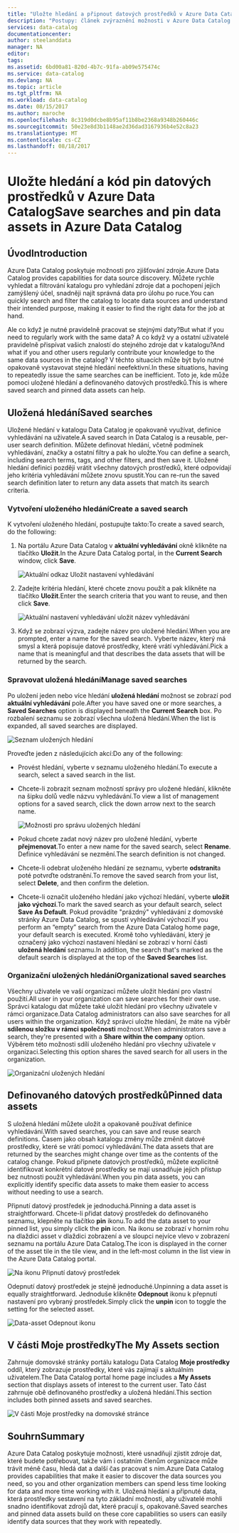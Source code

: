 ```yaml
---
title: "Uložte hledání a připnout datových prostředků v Azure Data Catalog | Microsoft Docs"
description: "Postupy: článek zvýraznění možnosti v Azure Data Catalog pro ukládání zdroje dat a datových prostředků pro pozdější použití."
services: data-catalog
documentationcenter: 
author: steelanddata
manager: NA
editor: 
tags: 
ms.assetid: 6bd00a81-820d-4b7c-91fa-ab09e575474c
ms.service: data-catalog
ms.devlang: NA
ms.topic: article
ms.tgt_pltfrm: NA
ms.workload: data-catalog
ms.date: 08/15/2017
ms.author: maroche
ms.openlocfilehash: 8c319d0dcbe8b95af11b8be2368a9348b260446c
ms.sourcegitcommit: 50e23e8d3b1148ae2d36dad3167936b4e52c8a23
ms.translationtype: MT
ms.contentlocale: cs-CZ
ms.lasthandoff: 08/18/2017
---
```

# <a name="save-searches-and-pin-data-assets-in-azure-data-catalog"></a><span data-ttu-id="00558-103">Uložte hledání a kód pin datových prostředků v Azure Data Catalog</span><span class="sxs-lookup"><span data-stu-id="00558-103">Save searches and pin data assets in Azure Data Catalog</span></span>
## <a name="introduction"></a><span data-ttu-id="00558-104">Úvod</span><span class="sxs-lookup"><span data-stu-id="00558-104">Introduction</span></span>
<span data-ttu-id="00558-105">Azure Data Catalog poskytuje možnosti pro zjišťování zdroje.</span><span class="sxs-lookup"><span data-stu-id="00558-105">Azure Data Catalog provides capabilities for data source discovery.</span></span> <span data-ttu-id="00558-106">Můžete rychle vyhledat a filtrování katalogu pro vyhledání zdroje dat a pochopení jejich zamýšlený účel, snadněji najít správná data pro úlohu po ruce.</span><span class="sxs-lookup"><span data-stu-id="00558-106">You can quickly search and filter the catalog to locate data sources and understand their intended purpose, making it easier to find the right data for the job at hand.</span></span>

<span data-ttu-id="00558-107">Ale co když je nutné pravidelně pracovat se stejnými daty?</span><span class="sxs-lookup"><span data-stu-id="00558-107">But what if you need to regularly work with the same data?</span></span> <span data-ttu-id="00558-108">A co když vy a ostatní uživatelé pravidelně přispívat vašich znalostí do stejného zdroje dat v katalogu?</span><span class="sxs-lookup"><span data-stu-id="00558-108">And what if you and other users regularly contribute your knowledge to the same data sources in the catalog?</span></span> <span data-ttu-id="00558-109">V těchto situacích může být bylo nutné opakovaně vystavovat stejné hledání neefektivní.</span><span class="sxs-lookup"><span data-stu-id="00558-109">In these situations, having to repeatedly issue the same searches can be inefficient.</span></span> <span data-ttu-id="00558-110">Toto je, kde může pomoci uložené hledání a definovaného datových prostředků.</span><span class="sxs-lookup"><span data-stu-id="00558-110">This is where saved search and pinned data assets can help.</span></span>

## <a name="saved-searches"></a><span data-ttu-id="00558-111">Uložená hledání</span><span class="sxs-lookup"><span data-stu-id="00558-111">Saved searches</span></span>
<span data-ttu-id="00558-112">Uložené hledání v katalogu Data Catalog je opakovaně využívat, definice vyhledávání na uživatele.</span><span class="sxs-lookup"><span data-stu-id="00558-112">A saved search in Data Catalog is a reusable, per-user search definition.</span></span> <span data-ttu-id="00558-113">Můžete definovat hledání, včetně podmínek vyhledávání, značky a ostatní filtry a pak ho uložte.</span><span class="sxs-lookup"><span data-stu-id="00558-113">You can define a search, including search terms, tags, and other filters, and then save it.</span></span> <span data-ttu-id="00558-114">Uložené hledání definici později vrátit všechny datových prostředků, které odpovídají jeho kritéria vyhledávání můžete znovu spustit.</span><span class="sxs-lookup"><span data-stu-id="00558-114">You can re-run the saved search definition later to return any data assets that match its search criteria.</span></span>

### <a name="create-a-saved-search"></a><span data-ttu-id="00558-115">Vytvoření uloženého hledání</span><span class="sxs-lookup"><span data-stu-id="00558-115">Create a saved search</span></span>
<span data-ttu-id="00558-116">K vytvoření uloženého hledání, postupujte takto:</span><span class="sxs-lookup"><span data-stu-id="00558-116">To create a saved search, do the following:</span></span>
1. <span data-ttu-id="00558-117">Na portálu Azure Data Catalog v **aktuální vyhledávání** okně klikněte na tlačítko **Uložit**.</span><span class="sxs-lookup"><span data-stu-id="00558-117">In the Azure Data Catalog portal, in the **Current Search** window, click **Save**.</span></span> 

    ![Aktuální odkaz Uložit nastavení vyhledávání](./media/data-catalog-how-to-save-pin/01-save-option.png) 

2. <span data-ttu-id="00558-119">Zadejte kritéria hledání, které chcete znovu použít a pak klikněte na tlačítko **Uložit**.</span><span class="sxs-lookup"><span data-stu-id="00558-119">Enter the search criteria that you want to reuse, and then click **Save**.</span></span>

    ![Aktuální nastavení vyhledávání uložit název vyhledávání](./media/data-catalog-how-to-save-pin/02-name.png)

3. <span data-ttu-id="00558-121">Když se zobrazí výzva, zadejte název pro uložené hledání.</span><span class="sxs-lookup"><span data-stu-id="00558-121">When you are prompted, enter a name for the saved search.</span></span> <span data-ttu-id="00558-122">Vyberte název, který má smysl a která popisuje datové prostředky, které vrátí vyhledávání.</span><span class="sxs-lookup"><span data-stu-id="00558-122">Pick a name that is meaningful and that describes the data assets that will be returned by the search.</span></span>

### <a name="manage-saved-searches"></a><span data-ttu-id="00558-123">Spravovat uložená hledání</span><span class="sxs-lookup"><span data-stu-id="00558-123">Manage saved searches</span></span>
<span data-ttu-id="00558-124">Po uložení jeden nebo více hledání **uložená hledání** možnost se zobrazí pod **aktuální vyhledávání** pole.</span><span class="sxs-lookup"><span data-stu-id="00558-124">After you have saved one or more searches, a **Saved Searches** option is displayed beneath the **Current Search** box.</span></span> <span data-ttu-id="00558-125">Po rozbalení seznamu se zobrazí všechna uložená hledání.</span><span class="sxs-lookup"><span data-stu-id="00558-125">When the list is expanded, all saved searches are displayed.</span></span>

 ![Seznam uložených hledání](./media/data-catalog-how-to-save-pin/03-list.png)

<span data-ttu-id="00558-127">Proveďte jeden z následujících akcí:</span><span class="sxs-lookup"><span data-stu-id="00558-127">Do any of the following:</span></span>

* <span data-ttu-id="00558-128">Provést hledání, vyberte v seznamu uloženého hledání.</span><span class="sxs-lookup"><span data-stu-id="00558-128">To execute a search, select a saved search in the list.</span></span>

* <span data-ttu-id="00558-129">Chcete-li zobrazit seznam možností správy pro uložené hledání, klikněte na šipku dolů vedle názvu vyhledávání.</span><span class="sxs-lookup"><span data-stu-id="00558-129">To view a list of management options for a saved search, click the down arrow next to the search name.</span></span>

    ![Možnosti pro správu uložených hledání](./media/data-catalog-how-to-save-pin/04-managing.png)

* <span data-ttu-id="00558-131">Pokud chcete zadat nový název pro uložené hledání, vyberte **přejmenovat**.</span><span class="sxs-lookup"><span data-stu-id="00558-131">To enter a new name for the saved search, select **Rename**.</span></span> <span data-ttu-id="00558-132">Definice vyhledávání se nezmění.</span><span class="sxs-lookup"><span data-stu-id="00558-132">The search definition is not changed.</span></span>

* <span data-ttu-id="00558-133">Chcete-li odebrat uloženého hledání ze seznamu, vyberte **odstranit**a poté potvrďte odstranění.</span><span class="sxs-lookup"><span data-stu-id="00558-133">To remove the saved search from your list, select **Delete**, and then confirm the deletion.</span></span>

* <span data-ttu-id="00558-134">Chcete-li označit uloženého hledání jako výchozí hledání, vyberte **uložit jako výchozí**.</span><span class="sxs-lookup"><span data-stu-id="00558-134">To mark the saved search as your default search, select **Save As Default**.</span></span> <span data-ttu-id="00558-135">Pokud provádíte "prázdný" vyhledávání z domovské stránky Azure Data Catalog, se spustí vyhledávání výchozí.</span><span class="sxs-lookup"><span data-stu-id="00558-135">If you perform an “empty” search from the Azure Data Catalog home page, your default search is executed.</span></span> <span data-ttu-id="00558-136">Kromě toho vyhledávání, který je označený jako výchozí nastavení hledání se zobrazí v horní části **uložená hledání** seznamu.</span><span class="sxs-lookup"><span data-stu-id="00558-136">In addition, the search that's marked as the default search is displayed at the top of the **Saved Searches** list.</span></span>

### <a name="organizational-saved-searches"></a><span data-ttu-id="00558-137">Organizační uložených hledání</span><span class="sxs-lookup"><span data-stu-id="00558-137">Organizational saved searches</span></span>
<span data-ttu-id="00558-138">Všechny uživatele ve vaší organizaci můžete uložit hledání pro vlastní použití.</span><span class="sxs-lookup"><span data-stu-id="00558-138">All user in your organization can save searches for their own use.</span></span> <span data-ttu-id="00558-139">Správci katalogu dat můžete také uložit hledání pro všechny uživatele v rámci organizace.</span><span class="sxs-lookup"><span data-stu-id="00558-139">Data Catalog administrators can also save searches for all users within the organization.</span></span> <span data-ttu-id="00558-140">Když správci uložte hledání, že máte na výběr **sdílenou složku v rámci společnosti** možnost.</span><span class="sxs-lookup"><span data-stu-id="00558-140">When administrators save a search, they're presented with a **Share within the company** option.</span></span> <span data-ttu-id="00558-141">Výběrem této možnosti sdílí uloženého hledání pro všechny uživatele v organizaci.</span><span class="sxs-lookup"><span data-stu-id="00558-141">Selecting this option shares the saved search for all users in the organization.</span></span>

 ![Organizační uložených hledání](./media/data-catalog-how-to-save-pin/08-organizational-saved-search.png)

## <a name="pinned-data-assets"></a><span data-ttu-id="00558-143">Definovaného datových prostředků</span><span class="sxs-lookup"><span data-stu-id="00558-143">Pinned data assets</span></span>
<span data-ttu-id="00558-144">S uložená hledání můžete uložit a opakovaně používat definice vyhledávání.</span><span class="sxs-lookup"><span data-stu-id="00558-144">With saved searches, you can save and reuse search definitions.</span></span> <span data-ttu-id="00558-145">Časem jako obsah katalogu změny může změnit datové prostředky, které se vrátí pomocí vyhledávání.</span><span class="sxs-lookup"><span data-stu-id="00558-145">The data assets that are returned by the searches might change over time as the contents of the catalog change.</span></span> <span data-ttu-id="00558-146">Pokud připnete datových prostředků, můžete explicitně identifikovat konkrétní datové prostředky se mají usnadňuje jejich přístup bez nutnosti použít vyhledávání.</span><span class="sxs-lookup"><span data-stu-id="00558-146">When you pin data assets, you can explicitly identify specific data assets to make them easier to access without needing to use a search.</span></span>

<span data-ttu-id="00558-147">Připnutí datový prostředek je jednoduchá.</span><span class="sxs-lookup"><span data-stu-id="00558-147">Pinning a data asset is straightforward.</span></span> <span data-ttu-id="00558-148">Chcete-li přidat datový prostředek do definovaného seznamu, klepněte na tlačítko **pin** ikonu.</span><span class="sxs-lookup"><span data-stu-id="00558-148">To add the data asset to your pinned list, you simply click the **pin** icon.</span></span> <span data-ttu-id="00558-149">Na ikonu se zobrazí v horním rohu na dlaždici asset v dlaždici zobrazení a ve sloupci nejvíce vlevo v zobrazení seznamu na portálu Azure Data Catalog.</span><span class="sxs-lookup"><span data-stu-id="00558-149">The icon is displayed in the corner of the asset tile in the tile view, and in the left-most column in the list view in the Azure Data Catalog portal.</span></span>

![Na ikonu Připnutí datový prostředek](./media/data-catalog-how-to-save-pin/05-pinning.png)

<span data-ttu-id="00558-151">Odepnutí datový prostředek je stejně jednoduché.</span><span class="sxs-lookup"><span data-stu-id="00558-151">Unpinning a data asset is equally straightforward.</span></span> <span data-ttu-id="00558-152">Jednoduše klikněte **Odepnout** ikonu k přepnutí nastavení pro vybraný prostředek.</span><span class="sxs-lookup"><span data-stu-id="00558-152">Simply click the **unpin** icon to toggle the setting for the selected asset.</span></span>

![Data-asset Odepnout ikonu](./media/data-catalog-how-to-save-pin/06-unpinning.png)

## <a name="the-my-assets-section"></a><span data-ttu-id="00558-154">V části Moje prostředky</span><span class="sxs-lookup"><span data-stu-id="00558-154">The My Assets section</span></span>
<span data-ttu-id="00558-155">Zahrnuje domovské stránky portálu katalogu Data Catalog **Moje prostředky** oddíl, který zobrazuje prostředky, které vás zajímají s aktuálním uživatelem.</span><span class="sxs-lookup"><span data-stu-id="00558-155">The Data Catalog portal home page includes a **My Assets** section that displays assets of interest to the current user.</span></span> <span data-ttu-id="00558-156">Tato část zahrnuje obě definovaného prostředky a uložená hledání.</span><span class="sxs-lookup"><span data-stu-id="00558-156">This section includes both pinned assets and saved searches.</span></span>

![V části Moje prostředky na domovské stránce](./media/data-catalog-how-to-save-pin/07-my-assets.png)

## <a name="summary"></a><span data-ttu-id="00558-158">Souhrn</span><span class="sxs-lookup"><span data-stu-id="00558-158">Summary</span></span>
<span data-ttu-id="00558-159">Azure Data Catalog poskytuje možnosti, které usnadňují zjistit zdroje dat, které budete potřebovat, takže vám i ostatním členům organizace může trávit méně času, hledá dat a další čas pracovat s ním.</span><span class="sxs-lookup"><span data-stu-id="00558-159">Azure Data Catalog provides capabilities that make it easier to discover the data sources you need, so you and other organization members can spend less time looking for data and more time working with it.</span></span> <span data-ttu-id="00558-160">Uložená hledání a připnuté data, která prostředky sestavení na tyto základní možnosti, aby uživatelé mohli snadno identifikovat zdrojů dat, které pracují s, opakovaně.</span><span class="sxs-lookup"><span data-stu-id="00558-160">Saved searches and pinned data assets build on these core capabilities so users can easily identify data sources that they work with repeatedly.</span></span>
